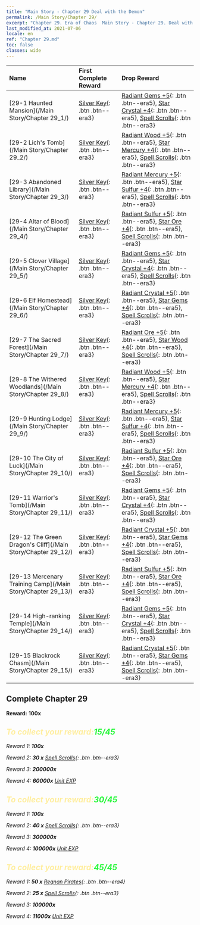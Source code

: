 ```yaml
---
title: "Main Story - Chapter 29 Deal with the Demon"
permalink: /Main Story/Chapter 29/
excerpt: "Chapter 29. Era of Chaos  Main Story - Chapter 29. Deal with the Demon"
last_modified_at: 2021-07-06
locale: en
ref: "Chapter 29.md"
toc: false
classes: wide
---
```


  | Name |  First Complete Reward | Drop Reward |
  |:------------|:------------|:------------| 
  | [29-1 Haunted Mansion](/Main Story/Chapter 29_1/) | [Silver Key](/Items/con_693/){: .btn .btn--era3} | [Radiant Gems +5](/Items/mat_100/){: .btn .btn--era5}, [Star Crystal +4](/Items/mat_94/){: .btn .btn--era5}, [Spell Scrolls](/Items/con_694/){: .btn .btn--era3} |
  | [29-2 Lich's Tomb](/Main Story/Chapter 29_2/) | [Silver Key](/Items/con_693/){: .btn .btn--era3} | [Radiant Wood +5](/Items/mat_97/){: .btn .btn--era5}, [Star Mercury +4](/Items/mat_91/){: .btn .btn--era5}, [Spell Scrolls](/Items/con_694/){: .btn .btn--era3} |
  | [29-3 Abandoned Library](/Main Story/Chapter 29_3/) | [Silver Key](/Items/con_693/){: .btn .btn--era3} | [Radiant Mercury +5](/Items/mat_98/){: .btn .btn--era5}, [Star Sulfur +4](/Items/mat_92/){: .btn .btn--era5}, [Spell Scrolls](/Items/con_694/){: .btn .btn--era3} |
  | [29-4 Altar of Blood](/Main Story/Chapter 29_4/) | [Silver Key](/Items/con_693/){: .btn .btn--era3} | [Radiant Sulfur +5](/Items/mat_99/){: .btn .btn--era5}, [Star Ore +4](/Items/mat_89/){: .btn .btn--era5}, [Spell Scrolls](/Items/con_694/){: .btn .btn--era3} |
  | [29-5 Clover Village](/Main Story/Chapter 29_5/) | [Silver Key](/Items/con_693/){: .btn .btn--era3} | [Radiant Gems +5](/Items/mat_100/){: .btn .btn--era5}, [Star Crystal +4](/Items/mat_94/){: .btn .btn--era5}, [Spell Scrolls](/Items/con_694/){: .btn .btn--era3} |
  | [29-6 Elf Homestead](/Main Story/Chapter 29_6/) | [Silver Key](/Items/con_693/){: .btn .btn--era3} | [Radiant Crystal +5](/Items/mat_101/){: .btn .btn--era5}, [Star Gems +4](/Items/mat_93/){: .btn .btn--era5}, [Spell Scrolls](/Items/con_694/){: .btn .btn--era3} |
  | [29-7 The Sacred Forest](/Main Story/Chapter 29_7/) | [Silver Key](/Items/con_693/){: .btn .btn--era3} | [Radiant Ore +5](/Items/mat_96/){: .btn .btn--era5}, [Star Wood +4](/Items/mat_90/){: .btn .btn--era5}, [Spell Scrolls](/Items/con_694/){: .btn .btn--era3} |
  | [29-8 The Withered Woodlands](/Main Story/Chapter 29_8/) | [Silver Key](/Items/con_693/){: .btn .btn--era3} | [Radiant Wood +5](/Items/mat_97/){: .btn .btn--era5}, [Star Mercury +4](/Items/mat_91/){: .btn .btn--era5}, [Spell Scrolls](/Items/con_694/){: .btn .btn--era3} |
  | [29-9 Hunting Lodge](/Main Story/Chapter 29_9/) | [Silver Key](/Items/con_693/){: .btn .btn--era3} | [Radiant Mercury +5](/Items/mat_98/){: .btn .btn--era5}, [Star Sulfur +4](/Items/mat_92/){: .btn .btn--era5}, [Spell Scrolls](/Items/con_694/){: .btn .btn--era3} |
  | [29-10 The City of Luck](/Main Story/Chapter 29_10/) | [Silver Key](/Items/con_693/){: .btn .btn--era3} | [Radiant Sulfur +5](/Items/mat_99/){: .btn .btn--era5}, [Star Ore +4](/Items/mat_89/){: .btn .btn--era5}, [Spell Scrolls](/Items/con_694/){: .btn .btn--era3} |
  | [29-11 Warrior's Tomb](/Main Story/Chapter 29_11/) | [Silver Key](/Items/con_693/){: .btn .btn--era3} | [Radiant Gems +5](/Items/mat_100/){: .btn .btn--era5}, [Star Crystal +4](/Items/mat_94/){: .btn .btn--era5}, [Spell Scrolls](/Items/con_694/){: .btn .btn--era3} |
  | [29-12 The Green Dragon's Cliff](/Main Story/Chapter 29_12/) | [Silver Key](/Items/con_693/){: .btn .btn--era3} | [Radiant Crystal +5](/Items/mat_101/){: .btn .btn--era5}, [Star Gems +4](/Items/mat_93/){: .btn .btn--era5}, [Spell Scrolls](/Items/con_694/){: .btn .btn--era3} |
  | [29-13 Mercenary Training Camp](/Main Story/Chapter 29_13/) | [Silver Key](/Items/con_693/){: .btn .btn--era3} | [Radiant Sulfur +5](/Items/mat_99/){: .btn .btn--era5}, [Star Ore +4](/Items/mat_89/){: .btn .btn--era5}, [Spell Scrolls](/Items/con_694/){: .btn .btn--era3} |
  | [29-14 High-ranking Temple](/Main Story/Chapter 29_14/) | [Silver Key](/Items/con_693/){: .btn .btn--era3} | [Radiant Gems +5](/Items/mat_100/){: .btn .btn--era5}, [Star Crystal +4](/Items/mat_94/){: .btn .btn--era5}, [Spell Scrolls](/Items/con_694/){: .btn .btn--era3} |
  | [29-15 Blackrock Chasm](/Main Story/Chapter 29_15/) | [Silver Key](/Items/con_693/){: .btn .btn--era3} | [Radiant Crystal +5](/Items/mat_101/){: .btn .btn--era5}, [Star Gems +4](/Items/mat_93/){: .btn .btn--era5}, [Spell Scrolls](/Items/con_694/){: .btn .btn--era3} |


## Complete Chapter 29

 **Reward:**  **100x** <i class="fas fa-gem"/>



## <span style="color: #ffeea0">To collect your reward:</span><span style="color: #27f73a">15/45</span>

 Reward 1:  **100x** <i class="fas fa-gem"/>

 Reward 2: **30 x** [Spell Scrolls](/Items/con_694/){: .btn .btn--era3}

 Reward 3:  **200000x** <i class="fas fa-coins"/>

 Reward 4:  **60000x** [Unit EXP](/Items/con_902/)



## <span style="color: #ffeea0">To collect your reward:</span><span style="color: #27f73a">30/45</span>

 Reward 1:  **100x** <i class="fas fa-gem"/>

 Reward 2: **40 x** [Spell Scrolls](/Items/con_694/){: .btn .btn--era3}

 Reward 3:  **300000x** <i class="fas fa-coins"/>

 Reward 4:  **100000x** [Unit EXP](/Items/con_902/)



## <span style="color: #ffeea0">To collect your reward:</span><span style="color: #27f73a">45/45</span>

 Reward 1: **50 x** [Regnan Pirates](/Items/unt_273/){: .btn .btn--era4}

 Reward 2: **25 x** [Spell Scrolls](/Items/con_694/){: .btn .btn--era3}

 Reward 3:  **100000x** <i class="fas fa-coins"/>

 Reward 4:  **11000x** [Unit EXP](/Items/con_902/)

